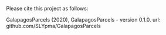 Please cite this project as follows:

GalapagosParcels (2020),  GalapagosParcels - version 0.1.0. url: github.com/SLYpma/GalapagosParcels
